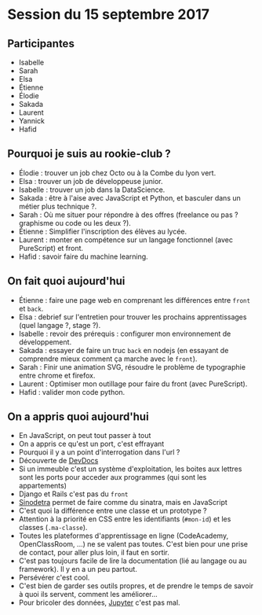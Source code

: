 # Session du 15 septembre 2017

## Participantes

- Isabelle
- Sarah
- Elsa
- Étienne
- Élodie
- Sakada
- Laurent
- Yannick
- Hafid

## Pourquoi je suis au rookie-club ?

- Élodie : trouver un job chez Octo ou à la Combe du lyon vert.
- Elsa : trouver un job de développeuse junior.
- Isabelle : trouver un job dans la DataScience.
- Sakada : être à l'aise avec JavaScript et Python, et basculer dans un métier
  plus technique ?.
- Sarah : Où me situer pour répondre à des offres (freelance ou pas ? graphisme
  ou code ou les deux ?).
- Étienne : Simplifier l'inscription des élèves au lycée.
- Laurent : monter en compétence sur un langage fonctionnel (avec PureScript)
  et front.
- Hafid : savoir faire du machine learning.

## On fait quoi aujourd'hui

- Étienne : faire une page web en comprenant les différences entre `front` et
  `back`.
- Elsa : debrief sur l'entretien pour trouver les prochains apprentissages
  (quel langage ?, stage ?).
- Isabelle : revoir des prérequis : configurer mon environnement de
  développement.
- Sakada : essayer de faire un truc `back` en nodejs (en essayant de comprendre
  mieux comment ça marche avec le `front`).
- Sarah : Finir une animation SVG, résoudre le problème de typographie entre
  chrome et firefox.
- Laurent : Optimiser mon outillage pour faire du front (avec PureScript).
- Hafid : valider mon code python.


## On a appris quoi aujourd'hui

- En JavaScript, on peut tout passer à tout
- On a appris ce qu'est un port, c'est effrayant
- Pourquoi il y a un point d'interrogation dans l'url ?
- Découverte de [DevDocs](http://devdocs.io)
- Si un immeuble c'est un système d'exploitation, les boites aux lettres sont
  les ports pour acceder aux programmes (qui sont les appartements)
- Django et Rails c'est pas du `front`
- [Sinodetra](https://www.npmjs.com/package/sinodetra) permet de faire comme du
  sinatra, mais en JavaScript
- C'est quoi la différence entre une classe et un prototype ?
- Attention à la priorité en CSS entre les identifiants (`#mon-id`) et les
  classes (`.ma-classe`).
- Toutes les plateformes d'apprentissage en ligne (CodeAcademy, OpenClassRoom,
  ...) ne se valent pas toutes. C'est bien pour une prise de contact, pour
  aller plus loin, il faut en sortir.
- C'est pas toujours facile de lire la documentation (lié au langage ou au
  framework). Il y en a un peu partout.
- Persévérer c'est cool.
- C'est bien de garder ses outils propres, et de prendre le temps de savoir à
  quoi ils servent, comment les améliorer...
- Pour bricoler des données, [Jupyter](https://jupyter.org/) c'est pas mal.

